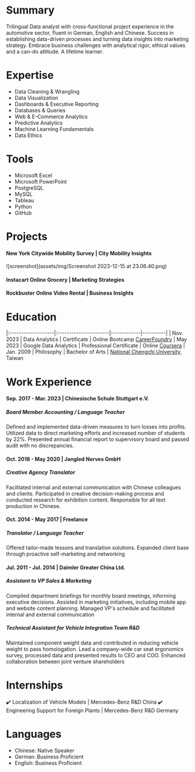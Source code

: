 # Summary
Trilingual Data analyst with cross-functional project experience in the automotive sector, fluent in German, English and Chinese. Success in establishing data-driven processes and turning data insights into marketing strategy. Embrace business challenges with analytical rigor, ethical values and a can-do attitude. A lifetime learner.

# Expertise
- Data Cleaning & Wrangling
- Data Visualization
- Dashboards & Executive Reporting 
- Databases & Queries
- Web & E-Commerce Analytics
- Predictive Analytics
- Machine Learning Fundamentals 
- Data Ethics

# Tools
- Microsoft Excel
- Microsoft PowerPoint
- PostgreSQL
- MySQL
- Tableau
- Python
- GitHub

# Projects
#### New York Citywide Mobility Survey | City Mobility Insights
![screenshot](assets/img/Screenshot 2023-12-15 at 23.06.40.png)
#### Instacart Online Grocery | Marketing Strategies
#### Rockbuster Online Video Rental | Business Insights 

# Education

|:-------------------|:----------------------|:------------|----------|
| Nov. 2023          | Data Analytics        | Certificate | Online Bootcamp [CareerFoundry](https://careerfoundry.com/en/courses/become-a-data-analyst/)
| May 2023           | Google Data Analytics | Professional Certificate | Online [Coursera](https://www.coursera.org/professional-certificates/google-data-analytics?)
| Jan. 2009 | Philosophy | Bachelor of Arts | [National Chengchi University](https://www.nccu.edu.tw), Taiwan

# Work Experience
#### Sep. 2017 - Mar. 2023 | Chinesische Schule Stuttgart e.V. 
##### Board Member Accounting / Language Teacher <br>
Defined and implemented data-driven measures to turn losses into profits. Utilized data to direct marketing efforts and increased number of students by 22%. Presented annual financial report to supervisory board and passed audit with no discrepancies. 
#### Oct. 2018 - May 2020 | Jangled Nerves GmbH
##### Creative Agency Translator <br>
Facilitated internal and external communication with Chinese colleagues and clients. Participated in creative decision-making process and conducted research for exhibition content. Responsible for all text production in Chinese.
#### Oct. 2014 - May 2017 | Freelance
##### Translator / Language Teacher <br>
Offered tailor-made lessons and translation solutions. Expanded client base through proactive self-marketing and networking
#### Jul. 2011 - Jul. 2014 | Daimler Greater China Ltd.
##### Assistant to VP Sales & Marketing 
Compiled department briefings for monthly board meetings, informing executive decisions. Assisted in marketing initiatives, including mobile app and website content planning. Managed VP's schedule and facilitated internal and external communication
##### Technical Assistant for Vehicle Integration Team R&D 
Maintained component weight data and contributed in reducing vehicle weight to pass homologation. Lead a company-wide car seat ergonomics survey, processed data and presented results to CEO and COO. Enhanced collaboration between joint venture shareholders

# Internships

:heavy_check_mark: Localization of Vehicle Models | Mercedes-Benz R&D China
:heavy_check_mark: Engineering Support for Foreign Plants | Mercedes-Benz R&D Germany
  
# Languages

- Chinese: Native Speaker
- German: Business Proficient 
- English: Business Proficient

